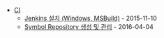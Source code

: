 - [CI](.)
  - [Jenkins 설치 (Windows, MSBuild)](jenkins.md) - 2015-11-10
  - [Symbol Repository 생성 및 관리](symbolRepository.md) - 2016-04-04

